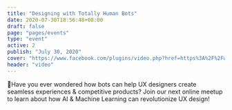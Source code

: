 ```yaml
---
title: "Designing with Totally Human Bots"
date: 2020-07-30T18:56:48+08:00
draft: false
page: "pages/events"
type: "event"
active: 2
publish: "July 30, 2020"
cover: "https://www.facebook.com/plugins/video.php?href=https%3A%2F%2Fwww.facebook.com%2Fuxphofficial%2Fvideos%2F3017092118339914%2F&show_text=0&width=560"
header: "video"
---
```


<p>
🤖Have you ever wondered how bots can help UX designers create seamless experiences & competitive products? Join our next online meetup to learn about how AI & Machine Learning can revolutionize UX design!
</p>
